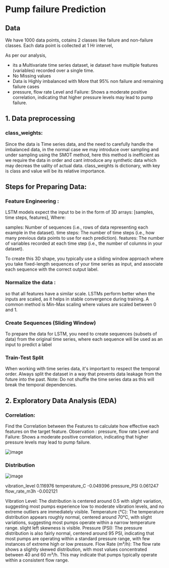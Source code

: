 
# Pump failure Prediction


## Data

We have 1000 data points, cotains 2 classes like failure and non-failure classes. Each data point is collected at 1 Hr intervel, 

As per our analysis, 
- its a Multivariate time series dataset, ie dataset have multiple features (variables) recorded over a single time.
- No Missing values
- Data is Highly imbalanced with More that 95% non failure and remaining failure cases
- pressure, flow rate Level and Failure: Shows a moderate positive correlation, indicating that higher pressure levels may lead to pump failure.


## 1. Data preprocessing

### class_weights: 
Since the data is Time series data, and the need to carefully handle the imbalanced data, in the normal case we may introduce over sampling and under sampling using the SMOT method, here this method is inefficient as we require the data in order and cant introduce any synthetic data which may decreas the uality of actual data. class_weights is dictionary, with key is class and value will be its relative importance.



## Steps for Preparing Data:

### Feature Engineering : 

LSTM models expect the input to be in the form of 3D arrays: [samples, time steps, features], Where:

samples: Number of sequences (i.e., rows of data representing each example in the dataset).
time steps: The number of time steps (i.e., how many previous data points to use for each prediction).
features: The number of variables recorded at each time step (i.e., the number of columns in your dataset).

To create this 3D shape, you typically use a sliding window approach where you take fixed-length sequences of your time series as input, and associate each sequence with the correct output label.

### Normalize the data :
so that all features have a similar scale. LSTMs perform better when the inputs are scaled, as it helps in stable convergence during training.
A common method is Min-Max scaling where values are scaled between 0 and 1.

### Create Sequences (Sliding Window)
To prepare the data for LSTM, you need to create sequences (subsets of data) from the original time series, where each sequence will be used as an input to predict a label

### Train-Test Split
When working with time series data, it's important to respect the temporal order. Always split the dataset in a way that prevents data leakage from the future into the past.
Note: Do not shuffle the time series data as this will break the temporal dependencies.


## 2.	Exploratory Data Analysis (EDA)

### Correlation:
Find the Correlation between the Features to calculate how effective each features on the target feature.
Observation : pressure, flow rate Level and Failure: Shows a moderate positive correlation, indicating that higher pressure levels may lead to pump failure.

![image](https://github.com/user-attachments/assets/c73e0a0f-052c-4722-a689-f020d7561d70)


### Distribution

![image](https://github.com/user-attachments/assets/33aed1c5-b6c5-485b-9331-7ecbb7a4d4ae)

vibration_level    0.116976
temperature_C     -0.049396
pressure_PSI       0.061247
flow_rate_m3h     -0.002121

Vibration Level: The distribution is centered around 0.5 with slight variation, suggesting most pumps experience low to moderate vibration levels, and no extreme outliers are immediately visible.
Temperature (°C): The temperature distribution appears roughly normal, centered around 70°C, with slight variations, suggesting most pumps operate within a narrow temperature range. slight left skewness is visible.
Pressure (PSI): The pressure distribution is also fairly normal, centered around 95 PSI, indicating that most pumps are operating within a standard pressure range, with few instances of extreme high or low pressure.
Flow Rate (m³/h): The flow rate shows a slightly skewed distribution, with most values concentrated between 40 and 60 m³/h. This may indicate that pumps typically operate within a consistent flow range.




